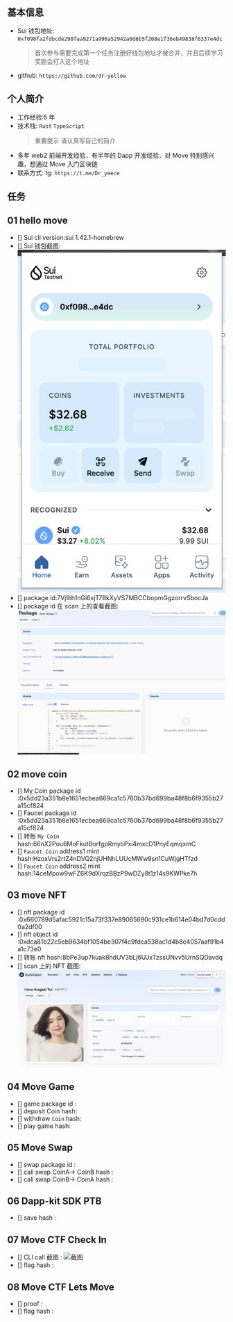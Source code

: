 ## 基本信息

- Sui 钱包地址: `0xf098fa2fdbcde298faa9271a996a52942a0d6b5f208e1f36eb49838f6337e4dc`
  > 首次参与需要完成第一个任务注册好钱包地址才被合并，并且后续学习奖励会打入这个地址
- github: `https://github.com/dr-yellow`

## 个人简介

- 工作经验:5 年
- 技术栈: `Rust` `TypeScript`
  > 重要提示 请认真写自己的简介
- 多年 web2 前端开发经验，有半年的 Dapp 开发经验，对 Move 特别感兴趣，想通过 Move 入门区块链
- 联系方式: tg: `https://t.me/Dr_yeece`

## 任务

## 01 hello move

- [] Sui cli version:sui 1.42.1-homebrew
- [] Sui 钱包截图: ![Sui钱包截图](./images/task1/wallet.png)
- [] package id:7Vj9ih1nGi6xjT7BkXyVS7MBCCbopmGgzorrvSbocJa
- [] package id 在 scan 上的查看截图:![Scan截图](./images/task1/scan.png)

## 02 move coin

- [] My Coin package id :0x5dd23a351b8e1651ecbea669ca1c5760b37bd699ba48f8b6f9355b27a15cf824
- [] Faucet package id :0x5dd23a351b8e1651ecbea669ca1c5760b37bd699ba48f8b6f9355b27a15cf824
- [] 转账 `My Coin` hash:66nX2Pou6MoFkutBorfgpRmyoPxi4mxcD1PnyEqmqxmC
- [] `Faucet Coin` address1 mint hash:HzoxVrs2rtZ4nDVQ2njUHNhLUUcMWw9sn1CuWjgHTfzd
- [] `Faucet Coin` address2 mint hash:14ceMpow9wFZ6K9dXrqzBBzP9wDZy8t1z14s9KWPke7h

## 03 move NFT

- [] nft package id :0x660789d5afac5921c15a73f337e89065690c931ce1b614e04bd7d0cdd0a2df00
- [] nft object id :0xdca81b22c5eb9634bf1054be307f4c9fdca538ac1d4b8c4057aaf91b4a1c73e0
- [] 转账 nft hash:8bPe3up7kuak8hdUV3bLj6UJxTzssUNvv5UrnSQDavdq
- [] scan 上的 NFT 截图:![Scan截图](./images/taks3/nft.png)

## 04 Move Game

- [] game package id :
- [] deposit Coin hash:
- [] withdraw `Coin` hash:
- [] play game hash:

## 05 Move Swap

- [] swap package id :
- [] call swap CoinA-> CoinB hash :
- [] call swap CoinB-> CoinA hash :

## 06 Dapp-kit SDK PTB

- [] save hash :

## 07 Move CTF Check In

- [] CLI call 截图 : ![截图](./images/你的图片地址)
- [] flag hash :

## 08 Move CTF Lets Move

- [] proof :
- [] flag hash :
